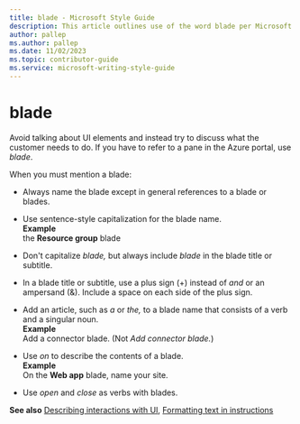 ```yaml
---
title: blade - Microsoft Style Guide
description: This article outlines use of the word blade per Microsoft style guidelines.
author: pallep
ms.author: pallep
ms.date: 11/02/2023
ms.topic: contributor-guide
ms.service: microsoft-writing-style-guide
---
```


# blade

Avoid talking about UI elements and instead try to discuss what the customer needs to do. If you have to refer to a pane in the Azure portal, use *blade*. 

When you must mention a blade:

  - Always name the blade except in general references to a blade or blades.  
  
  - Use sentence-style capitalization for the blade name.<br />    **Example** <br />the **Resource group** blade
    
  - Don't capitalize *blade,* but always include *blade* in the blade title or subtitle.  
  
  - In a blade title or subtitle, use a plus sign (+) instead of *and* or an ampersand (&). Include a space on each side of the plus sign.  
  
  - Add an article, such as *a* or *the,* to a blade name that consists of a verb and a singular noun.<br />    **Example** <br />Add a connector blade. (Not *Add connector blade.*)  
  
  - Use *on* to describe the contents of a blade.<br />    **Example** <br />On the **Web app** blade, name your site.  
  
  - Use *open* and *close* as verbs with blades.

**See also** [Describing interactions with UI](~/procedures-instructions/describing-interactions-with-ui.md), [Formatting text in instructions](~/procedures-instructions/formatting-text-in-instructions.md)
